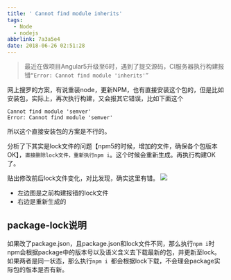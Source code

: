 ```yaml
---
title: ' Cannot find module inherits'
tags:
  - Node
  - nodejs
abbrlink: 7a3a5e4
date: 2018-06-26 02:51:28
---
```

> 最近在做项目Angular5升级至6时，遇到了提交源码，CI服务器执行构建报错`“Error: Cannot find module 'inherits'”`

网上搜罗的方案，有说重装node，更新NPM，也有直接安装这个包的，但是比如安装包，实际上，再次执行构建，又会报其它错误，比如下面这个
```
Cannot find module 'semver'
Error: Cannot find module 'semver'
```
所以这个直接安装包的方案是不行的。

分析了下其实是lock文件的问题【npm5的时候，增加的文件，确保各个包版本OK】，`直接删除lock文件，重新执行npm i`。这个时候会重新生成。再执行构建OK了。

贴出修改前后lock文件变化，对比发现，确实这里有错。
![](//static.1991421.cn/2018-06-26-072603.jpg)

- 左边图是之前构建报错的lock文件
- 右边是重新生成的

## package-lock说明
如果改了package.json，且package.json和lock文件不同，那么执行`npm i`时npm会根据package中的版本号以及语义含义去下载最新的包，并更新至lock。如果两者是同一状态，那么执行`npm i `都会根据lock下载，不会理会package实际包的版本是否有新。




